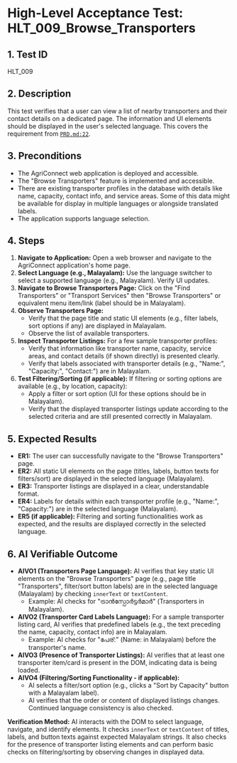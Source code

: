 # High-Level Acceptance Test: HLT_009_Browse_Transporters

## 1. Test ID
HLT_009

## 2. Description
This test verifies that a user can view a list of nearby transporters and their contact details on a dedicated page. The information and UI elements should be displayed in the user's selected language. This covers the requirement from [`PRD.md:22`](docs/PRD.md:22).

## 3. Preconditions
*   The AgriConnect web application is deployed and accessible.
*   The "Browse Transporters" feature is implemented and accessible.
*   There are existing transporter profiles in the database with details like name, capacity, contact info, and service areas. Some of this data might be available for display in multiple languages or alongside translated labels.
*   The application supports language selection.

## 4. Steps

1.  **Navigate to Application:** Open a web browser and navigate to the AgriConnect application's home page.
2.  **Select Language (e.g., Malayalam):** Use the language switcher to select a supported language (e.g., Malayalam). Verify UI updates.
3.  **Navigate to Browse Transporters Page:** Click on the "Find Transporters" or "Transport Services" then "Browse Transporters" or equivalent menu item/link (label should be in Malayalam).
4.  **Observe Transporters Page:**
    *   Verify that the page title and static UI elements (e.g., filter labels, sort options if any) are displayed in Malayalam.
    *   Observe the list of available transporters.
5.  **Inspect Transporter Listings:** For a few sample transporter profiles:
    *   Verify that information like transporter name, capacity, service areas, and contact details (if shown directly) is presented clearly.
    *   Verify that labels associated with transporter details (e.g., "Name:", "Capacity:", "Contact:") are in Malayalam.
6.  **Test Filtering/Sorting (if applicable):** If filtering or sorting options are available (e.g., by location, capacity):
    *   Apply a filter or sort option (UI for these options should be in Malayalam).
    *   Verify that the displayed transporter listings update according to the selected criteria and are still presented correctly in Malayalam.

## 5. Expected Results

*   **ER1:** The user can successfully navigate to the "Browse Transporters" page.
*   **ER2:** All static UI elements on the page (titles, labels, button texts for filters/sort) are displayed in the selected language (Malayalam).
*   **ER3:** Transporter listings are displayed in a clear, understandable format.
*   **ER4:** Labels for details within each transporter profile (e.g., "Name:", "Capacity:") are in the selected language (Malayalam).
*   **ER5 (if applicable):** Filtering and sorting functionalities work as expected, and the results are displayed correctly in the selected language.

## 6. AI Verifiable Outcome

*   **AIVO1 (Transporters Page Language):** AI verifies that key static UI elements on the "Browse Transporters" page (e.g., page title "Transporters", filter/sort button labels) are in the selected language (Malayalam) by checking `innerText` or `textContent`.
    *   Example: AI checks for "ട്രാൻസ്പോർട്ടർമാർ" (Transporters in Malayalam).
*   **AIVO2 (Transporter Card Labels Language):** For a sample transporter listing card, AI verifies that predefined labels (e.g., the text preceding the name, capacity, contact info) are in Malayalam.
    *   Example: AI checks for "പേര്:" (Name: in Malayalam) before the transporter's name.
*   **AIVO3 (Presence of Transporter Listings):** AI verifies that at least one transporter item/card is present in the DOM, indicating data is being loaded.
*   **AIVO4 (Filtering/Sorting Functionality - if applicable):**
    *   AI selects a filter/sort option (e.g., clicks a "Sort by Capacity" button with a Malayalam label).
    *   AI verifies that the order or content of displayed listings changes. Continued language consistency is also checked.

**Verification Method:** AI interacts with the DOM to select language, navigate, and identify elements. It checks `innerText` or `textContent` of titles, labels, and button texts against expected Malayalam strings. It also checks for the presence of transporter listing elements and can perform basic checks on filtering/sorting by observing changes in displayed data.